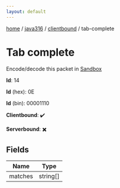 ```yaml
---
layout: default
---
```


[home](/)  /  [java316](/protocol/java316)  /  [clientbound](/protocol/java316/clientbound)  /  tab-complete

# Tab complete

Encode/decode this packet in [Sandbox](../../../sandbox/java316#Clientbound.TabComplete)

**Id**: 14

**Id** (hex): 0E

**Id** (bin): 00001110

**Clientbound**: ✔️

**Serverbound**: ✖️

## Fields

Name | Type
---|---
matches | string[]
